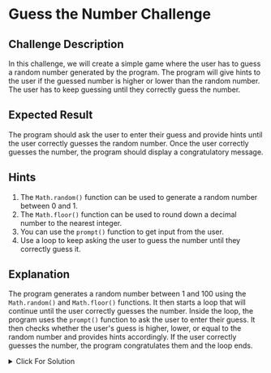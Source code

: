 # Guess the Number Challenge

## Challenge Description

In this challenge, we will create a simple game where the user has to guess a random number generated by the program. The program will give hints to the user if the guessed number is higher or lower than the random number. The user has to keep guessing until they correctly guess the number.

## Expected Result

The program should ask the user to enter their guess and provide hints until the user correctly guesses the random number. Once the user correctly guesses the number, the program should display a congratulatory message.

## Hints

1. The `Math.random()` function can be used to generate a random number between 0 and 1.
2. The `Math.floor()` function can be used to round down a decimal number to the nearest integer.
3. You can use the `prompt()` function to get input from the user.
4. Use a loop to keep asking the user to guess the number until they correctly guess it.

## Explanation

The program generates a random number between 1 and 100 using the `Math.random()` and `Math.floor()` functions. It then starts a loop that will continue until the user correctly guesses the number. Inside the loop, the program uses the `prompt()` function to ask the user to enter their guess. It then checks whether the user's guess is higher, lower, or equal to the random number and provides hints accordingly. If the user correctly guesses the number, the program congratulates them and the loop ends.



<details>
  <summary>Click For Solution</summary>


```js
// Generate a random number between 1 and 100
const randomNumber = Math.floor(Math.random() * 100) + 1;

// Initialize the user's guess to 0
let userGuess = 0;

// Loop until the user correctly guesses the number
while (userGuess !== randomNumber) {
  // Ask the user to enter their guess
  userGuess = Number(prompt("Guess a number between 1 and 100:"));

  // If the user's guess is higher than the random number, provide a hint
  if (userGuess > randomNumber) {
    console.log("Your guess is too high. Try again.");
  }
  // If the user's guess is lower than the random number, provide a hint
  else if (userGuess < randomNumber) {
    console.log("Your guess is too low. Try again.");
  }
  // If the user correctly guesses the number, congratulate them
  else {
    console.log("Congratulations! You guessed the number.");
  }
}

```

</details>
